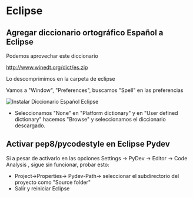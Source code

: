 # Eclipse

## Agregar diccionario ortográfico Español a Eclipse

Podemos aprovechar este diccionario

http://www.winedt.org/dict/es.zip

Lo descomprimimos en la carpeta de eclipse

Vamos a "Window", "Preferences", buscamos "Spell" en las preferencias

![Instalar Diccionario Español Eclipse](assets/Eclipse_spell_diccionario_espa.png)

* Seleccionamos "None" en "Platform dictionary" y en "User defined dictionary" hacemos "Browse" y seleccionamos el diccionario descargado.

## Activar pep8/pycodestyle en Eclipse Pydev

Si a pesar de activarlo en las opciones Settings -> PyDev -> Editor -> Code Analysis , sigue sin funcionar, probar esto:

* Project->Properties-> Pydev-Path-> seleccionar el subdirectorio del proyecto como "Source folder"
* Salir y reiniciar Eclipse

